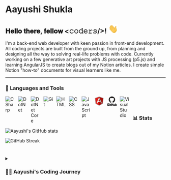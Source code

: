 # Aayushi Shukla

<h2> 𝐇𝐞𝐥𝐥𝐨 𝐭𝐡𝐞𝐫𝐞, 𝐟𝐞𝐥𝐥𝐨𝐰 <𝚌𝚘𝚍𝚎𝚛𝚜/>! <img src="https://raw.githubusercontent.com/ABSphreak/ABSphreak/master/gifs/Hi.gif" width="30px"></h2>

I'm a back-end web developer with keen passion in front-end development. All coding projects are built from the ground up, from planning and designing all the way to solving real-life problems with code. Currently working on a few generative art projects with JS processing (p5.js) and learning AngularJS to create blogs out of my Notion articles. I create simple Notion "how-to" documents for visual learners like me. 

---

### 🧰 Languages and Tools

<img align="left" alt="CSharp" width="30px" style="padding-right:10px;" src="https://cdn.jsdelivr.net/gh/devicons/devicon/icons/csharp/csharp-original.svg"/>
<img align="left" alt="DotNet" width="30px" style="padding-right:10px;" src="https://cdn.jsdelivr.net/gh/devicons/devicon/icons/dot-net/dot-net-original.svg"/>
<img align="left" alt="DotNet Core" width="30px" style="padding-right:10px;" src="https://cdn.jsdelivr.net/gh/devicons/devicon/icons/dotnetcore/dotnetcore-original.svg"/>
<img align="left" alt="Git" width="30px" style="padding-right:10px;" src="https://cdn.jsdelivr.net/gh/devicons/devicon/icons/git/git-original.svg" />
<img align="left" alt="HTML" width="30px" style="padding-right:10px;" src="https://cdn.jsdelivr.net/gh/devicons/devicon/icons/html5/html5-plain.svg" />
<img align="left" alt="CSS" width="30px" style="padding-right:10px;" src="https://cdn.jsdelivr.net/gh/devicons/devicon/icons/css3/css3-plain.svg" />
<img align="left" alt="JavaScript" width="30px" style="padding-right:10px;" src="https://cdn.jsdelivr.net/gh/devicons/devicon/icons/javascript/javascript-plain.svg" />
<img align="left" alt="AngularJS" width="30px" style="padding-right:10px;" src="https://github.com/devicons/devicon/blob/v2.16.0/icons/angularjs/angularjs-original.svg" />
<img align="left" alt="GitHub" width="30px" style="padding-right:10px;" src="https://github.com/devicons/devicon/blob/v2.16.0/icons/github/github-original-wordmark.svg" />
<img align="left" alt="Visual Studio" width="30px" style="padding-right:10px;" src="https://cdn.jsdelivr.net/gh/devicons/devicon/icons/visualstudio/visualstudio-plain.svg" />
<br />

#

### 📊 Stats

![Aayushi's GitHub stats](https://github-readme-stats.vercel.app/api?username=aayushishukla7&show_icons=true&theme=gruvbox)

![GitHub Streak](https://streak-stats.demolab.com/?user=aayushishukla7&theme=gruvbox&border_radius=4.5) 

#

<details>
 <summary><h3>👨‍💻 Aayushi's Coding Journey</h3></summary>
   I started my coding journey as a naive computer science student with a passion to learn everything I could about this programming world - code, data structures, design principles, theory. And all the while, teaching myself UI development with a dream to build my own app, but that soon got overshadowed by my desire to excel in ASP.NET. A desire that landed me a full-stack software engineering job upon graduation. Now, I have moved halfway across the globe to star fresh. This time, I am leaving no stone unturned. If this makes me a little uncomfortable, let it be! I am ready.
